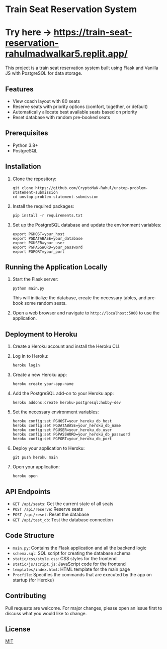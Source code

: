 # Train Seat Reservation System
# Try here -> https://train-seat-reservation-rahulmadwalkar5.replit.app/
This project is a train seat reservation system built using Flask and Vanilla JS with PostgreSQL for data storage.

## Features

- View coach layout with 80 seats
- Reserve seats with priority options (comfort, together, or default)
- Automatically allocate best available seats based on priority
- Reset database with random pre-booked seats

## Prerequisites

- Python 3.8+
- PostgreSQL

## Installation

1. Clone the repository:
   ```
   git clone https://github.com/CryptoMaN-Rahul/unstop-problem-statement-submission
   cd unstop-problem-statement-submission
   ```

2. Install the required packages:
   ```
   pip install -r requirements.txt
   ```

3. Set up the PostgreSQL database and update the environment variables:
   ```
   export PGHOST=your_host
   export PGDATABASE=your_database
   export PGUSER=your_user
   export PGPASSWORD=your_password
   export PGPORT=your_port
   ```

## Running the Application Locally

1. Start the Flask server:
   ```
   python main.py
   ```
   This will initialize the database, create the necessary tables, and pre-book some random seats.

2. Open a web browser and navigate to `http://localhost:5000` to use the application.

## Deployment to Heroku

1. Create a Heroku account and install the Heroku CLI.

2. Log in to Heroku:
   ```
   heroku login
   ```

3. Create a new Heroku app:
   ```
   heroku create your-app-name
   ```

4. Add the PostgreSQL add-on to your Heroku app:
   ```
   heroku addons:create heroku-postgresql:hobby-dev
   ```

5. Set the necessary environment variables:
   ```
   heroku config:set PGHOST=your_heroku_db_host
   heroku config:set PGDATABASE=your_heroku_db_name
   heroku config:set PGUSER=your_heroku_db_user
   heroku config:set PGPASSWORD=your_heroku_db_password
   heroku config:set PGPORT=your_heroku_db_port
   ```

6. Deploy your application to Heroku:
   ```
   git push heroku main
   ```

7. Open your application:
   ```
   heroku open
   ```

## API Endpoints

- `GET /api/seats`: Get the current state of all seats
- `POST /api/reserve`: Reserve seats
- `POST /api/reset`: Reset the database
- `GET /api/test_db`: Test the database connection

## Code Structure

- `main.py`: Contains the Flask application and all the backend logic
- `schema.sql`: SQL script for creating the database schema
- `static/css/style.css`: CSS styles for the frontend
- `static/js/script.js`: JavaScript code for the frontend
- `templates/index.html`: HTML template for the main page
- `Procfile`: Specifies the commands that are executed by the app on startup (for Heroku)

## Contributing

Pull requests are welcome. For major changes, please open an issue first to discuss what you would like to change.

## License

[MIT](https://choosealicense.com/licenses/mit/)
